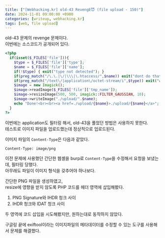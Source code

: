```yaml
---
title: ["[Webhacking.kr] old-43 RevengE😈 (file upload - 150)"]
date: 2024-11-01 09:00:00 +0900
categories: [writeup, webhacking.kr]
tags: [web, file upload]
---
```


old-43 문제의 revenge 문제이다.  
이번에는 소스코드가 공개되어 있다.  

```php
<?php
  if(isset($_FILES['file'])){
    $type = $_FILES['file']['type'];
    $name = $_FILES['file']['name'];
    if(!$type) { exit("type not detected"); }
    if(preg_match("/\.\.|\/|\\\|\.htaccess/",$name)) exit("dont do that");
    if(preg_match("/text\/|application\/octet-stream/i",$type)) exit("wrong type");
    $image = new Imagick();
    $image->readImage($_FILES['file']['tmp_name']);
    $image->resizeImage(500, 500, imagick::FILTER_GAUSSIAN, 10);
    $image->writeImage("./upload/".$name);
    echo "Done!<br><br><a href=./upload/{$name}>./upload/{$name}</a>";
  }
?>
```

이번에는 application도 필터링 해서, old-43을 풀었던 방법은 사용하지 못한다.  
테스트로 이미지 파일을 업로드했는데 정상적으로 업로드된다.  

이미지 파일의 `Content-Type`은 다음과 같았다.  
```
Content-Type: image/png
```

이전 문제에 사용했던 간단한 웹셸을 burp로 `Content-Type`을 수정해서 요청을 보냈는데, 필터링 당했다.  
아무래도 파일이 이미지 형식을 갖추어야 하나보다.  

간단한 PNG 파일을 생성하였고,  
resize에 영향을 받지 않도록 PHP 코드를 헤더 영역에 삽입해봤다.  

1. PNG Signature와 IHDR 청크 사이
2. IHDR 청크와 IDAT 청크 사이

두 영역에 코드 삽입을 시도해봤지만, 원하는대로 동작하지 않았다.  

구글링 끝에 exiftool이라는 이미지파일의 메타데이터를 수정할 수 있는 도구를 사용해서 문제를 해결했다.  
